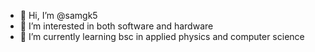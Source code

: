 - 👋 Hi, I’m @samgk5
- 👀 I’m interested in both software and hardware
- 🌱 I’m currently learning bsc in applied physics and computer science

<!---
samgk5/samgk5 is a ✨ special ✨ repository because its `README.md` (this file) appears on your GitHub profile.
You can click the Preview link to take a look at your changes.
--->
